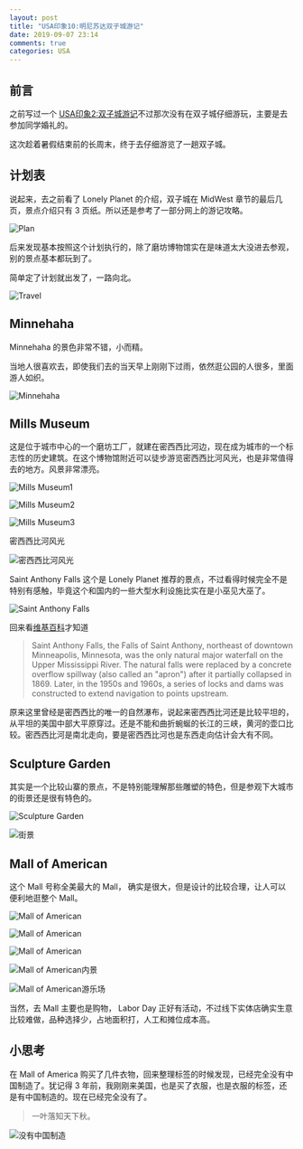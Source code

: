 ```yaml
---
layout: post
title: "USA印象10:明尼苏达双子城游记"
date: 2019-09-07 23:14
comments: true
categories: USA
---
```


## 前言

之前写过一个 [USA印象2:双子城游记](https://iphyer.github.io/blog/2016/12/22/twin/)不过那次没有在双子城仔细游玩，主要是去参加同学婚礼的。

这次趁着暑假结束前的长周末，终于去仔细游览了一趟双子城。


<!--more-->

## 计划表

说起来，去之前看了 Lonely Planet 的介绍，双子城在 MidWest 章节的最后几页，景点介绍只有 3 页纸。所以还是参考了一部分网上的游记攻略。

![Plan](/images/MN/plan.JPG)

后来发现基本按照这个计划执行的，除了磨坊博物馆实在是味道太大没进去参观，别的景点基本都玩到了。

简单定了计划就出发了，一路向北。

![Travel](/images/MN/road.JPG)

## Minnehaha

Minnehaha 的景色非常不错，小而精。

当地人很喜欢去，即使我们去的当天早上刚刚下过雨，依然逛公园的人很多，里面游人如织。

![Minnehaha](/images/MN/Minnehaha.JPG)

## Mills Museum

这是位于城市中心的一个磨坊工厂，就建在密西西比河边，现在成为城市的一个标志性的历史建筑。在这个博物馆附近可以徒步游览密西西比河风光，也是非常值得去的地方。风景非常漂亮。

![Mills Museum1](/images/MN/mill1.JPG)

![Mills Museum2](/images/MN/mill2.JPG)

![Mills Museum3](/images/MN/mill3.JPG)

密西西比河风光

![密西西比河风光](/images/MN/mm.JPG)

Saint Anthony Falls 这个是 Lonely Planet 推荐的景点，不过看得时候完全不是特别有感触，毕竟这个和国内的一些大型水利设施比实在是小巫见大巫了。

![Saint Anthony Falls](/images/MN/mmFall.JPG)

回来看[维基百科](https://en.wikipedia.org/wiki/Saint_Anthony_Falls)才知道

> Saint Anthony Falls, the Falls of Saint Anthony, northeast of downtown Minneapolis, Minnesota, was the only natural major waterfall on the Upper Mississippi River. The natural falls were replaced by a concrete overflow spillway (also called an "apron") after it partially collapsed in 1869. Later, in the 1950s and 1960s, a series of locks and dams was constructed to extend navigation to points upstream.

原来这里曾经是密西西比的唯一的自然瀑布，说起来密西西比河还是比较平坦的，从平坦的美国中部大平原穿过。还是不能和曲折蜿蜒的长江的三峡，黄河的壶口比较。密西西比河是南北走向，要是密西西比河也是东西走向估计会大有不同。

## Sculpture Garden

其实是一个比较山寨的景点，不是特别能理解那些雕塑的特色，但是参观下大城市的街景还是很有特色的。

![Sculpture Garden](/images/MN/Sculpture1.JPG)

![街景](/images/MN/Sculpture2.JPG)

## Mall of American

这个 Mall 号称全美最大的 Mall， 确实是很大，但是设计的比较合理，让人可以便利地逛整个 Mall。

![Mall of American](/images/MN/moa1.JPG)

![Mall of American](/images/MN/moa2.JPG)

![Mall of American](/images/MN/moa3.JPG)

![Mall of American内景](/images/MN/moa4.JPG)

![Mall of American游乐场](/images/MN/moa5.JPG)

当然，去 Mall 主要也是购物， Labor Day 正好有活动，不过线下实体店确实生意比较难做，品种选择少，占地面积打，人工和摊位成本高。

## 小思考

在 Mall of America 购买了几件衣物，回来整理标签的时候发现，已经完全没有中国制造了。犹记得 3 年前，我刚刚来美国，也是买了衣服，也是衣服的标签，还是有中国制造的。现在已经完全没有了。

> 一叶落知天下秋。

![没有中国制造](/images/MN/maker.JPG)